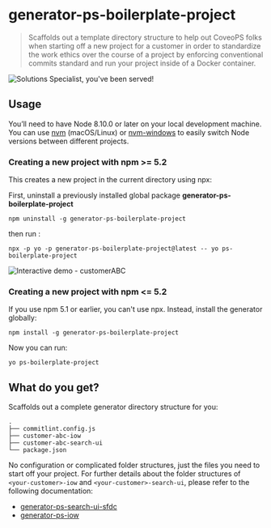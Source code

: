 # generator-ps-boilerplate-project

> Scaffolds out a template directory structure to help out CoveoPS folks when starting off a new project for a customer in order to standardize the work ethics over the course of a project by enforcing conventional commits standard and run your project inside of a Docker container. 

![Solutions Specialist, you've been served!](https://i.imgflip.com/1jaox9.jpg)

## Usage

You’ll need to have Node 8.10.0 or later on your local development machine. You can use [nvm](https://github.com/creationix/nvm#installation) (macOS/Linux) or [nvm-windows](https://github.com/coreybutler/nvm-windows#node-version-manager-nvm-for-windows) to easily switch Node versions between different projects.

### Creating a new project with npm >= 5.2

This creates a new project in the current directory using npx:

First, uninstall a previously installed global package **generator-ps-boilerplate-project**

    npm uninstall -g generator-ps-boilerplate-project

then run :

    npx -p yo -p generator-ps-boilerplate-project@latest -- yo ps-boilerplate-project

![Interactive demo - customerABC](https://coveojfallaire.bitbucket.io/generator-ps-boilerplate-project/boilerplate-project.svg)


### Creating a new project with npm <= 5.2

If you use npm 5.1 or earlier, you can't use npx. Instead, install the generator globally:

    npm install -g generator-ps-boilerplate-project

Now you can run:

    yo ps-boilerplate-project

## What do you get?

Scaffolds out a complete generator directory structure for you:

```
.
├── commitlint.config.js
├── customer-abc-iow
├── customer-abc-search-ui
└── package.json
```

No configuration or complicated folder structures, just the files you need to start off your project. For further details about the folder structures of `<your-customer>-iow` and `<your-customer>-search-ui`, please refer to the following documentation: 

* [generator-ps-search-ui-sfdc](https://github.com/jfallaire/generator-ps-search-ui-sfdc#readme)
* [generator-ps-iow](https://github.com/jfallaire/generator-ps-iow#readme)

